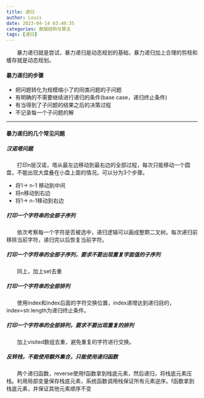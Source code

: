```yaml
---
title: 递归
author: Louis
date: 2023-04-14 03:40:35
categories: 数据结构与算法
tags: [递归]
---
```


&emsp;&emsp;暴力递归就是尝试，暴力递归是动态规划的基础，暴力递归加上合理的剪枝和缓存就是动态规划。

#### 暴力递归的步骤

- 把问题转化为规模缩小了的同类问题的子问题
- 有明确的不需要继续进行递归的条件(base case，递归终止条件)
- 有当得到了子问题的结果之后的决策过程
- 不记录每一个子问题的解

---

#### 暴力递归的几个常见问题

##### 汉诺塔问题

&emsp;&emsp;打印n层汉诺，塔从最左边移动到最右边的全部过程，每次只能移动一个圆盘，不能出现大盘叠在小盘上面的情况。可以分为3个步骤。

- 将1-> n-1 移动到中间
- 将n移动到右边
- 将1-> n-1移动到右边

##### 打印一个字符串的全部子序列

&emsp;&emsp;依次考察每一个字符是否被选中，递归逻辑可以画成整颗二叉树。每次递归前移除当前字符，递归完以后恢复当前字符。

##### 打印一个字符串的全部子序列，要求不要出现重复字面值的子序列

&emsp;&emsp;同上，加上set去重

##### 打印一个字符串的全部排列

&emsp;&emsp;使用index和index后面的字符交换位置，index递增达到递归目的，index=str.length为递归终止条件。

##### 打印一个字符串的全部排列，要求不要出现重复的排列

&emsp;&emsp;加上visited数组去重，避免重复的字符进行交换。

##### 反转栈，不能使用额外集合，只能使用递归函数

&emsp;&emsp;两个递归函数，reverse使用f函数拿到栈底元素，然后递归，将栈底元素压栈。利用局部变量保存栈底元素，系统函数调用栈保证所有元素逆序。f函数拿到栈底元素，并保证其他元素顺序不变

